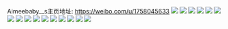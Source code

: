 Aimeebaby__s主页地址: https://weibo.com/u/1758045633 
![](https://wx4.sinaimg.cn/mw2000/68c9a5c1ly1h8xlzzq6fdj20zo1bk1kx.jpg) 
![](https://wx4.sinaimg.cn/mw2000/68c9a5c1ly1h66dnm0te9j20zo256e2i.jpg) 
![](https://wx4.sinaimg.cn/mw2000/68c9a5c1ly1h66dnndgpoj20zo256e2c.jpg) 
![](https://wx4.sinaimg.cn/mw2000/68c9a5c1ly1h66dnocku7j20zo256avd.jpg) 
![](https://wx4.sinaimg.cn/mw2000/68c9a5c1ly1h66dnphdllj20zo256e36.jpg) 
![](https://wx4.sinaimg.cn/mw2000/68c9a5c1ly1h66dnqx4fbj20zo2564lm.jpg) 
![](https://wx4.sinaimg.cn/mw2000/68c9a5c1ly1h66dnktu1tj20zo256kfb.jpg) 
![](https://wx4.sinaimg.cn/mw2000/68c9a5c1ly1h66dnrscy1j20zo256tue.jpg) 
![](https://wx4.sinaimg.cn/mw2000/68c9a5c1ly1h66dntxrawj20zo2561kx.jpg) 
![](https://wx4.sinaimg.cn/mw2000/68c9a5c1ly1h66dnv3obej20zo256e44.jpg) 
![](https://wx4.sinaimg.cn/mw2000/68c9a5c1ly1h66dnwua90j20zo256e6e.jpg) 
![](https://wx4.sinaimg.cn/mw2000/68c9a5c1ly1h66dnxofn8j20zo256qqq.jpg) 
![](https://wx4.sinaimg.cn/mw2000/68c9a5c1ly1h66dnyhxlvj20zo2567sp.jpg) 
![](https://wx4.sinaimg.cn/mw2000/68c9a5c1ly1h66dnzshrzj20zo256kc9.jpg) 
![](https://wx4.sinaimg.cn/mw2000/68c9a5c1ly1h622sp7xdgj22802yox6p.jpg) 
![](https://wx4.sinaimg.cn/mw2000/68c9a5c1ly1h622t7ikyoj22dc35smxt.jpg) 
